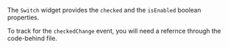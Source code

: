 The `Switch` widget provides the `checked` and the `isEnabled` boolean properties. 
<snippet id='switch-basics-xml'/>

To track for the `checkedChange` event, you will need a refernce through the code-behind file.
<snippet id='switch-checked-change-event'/>